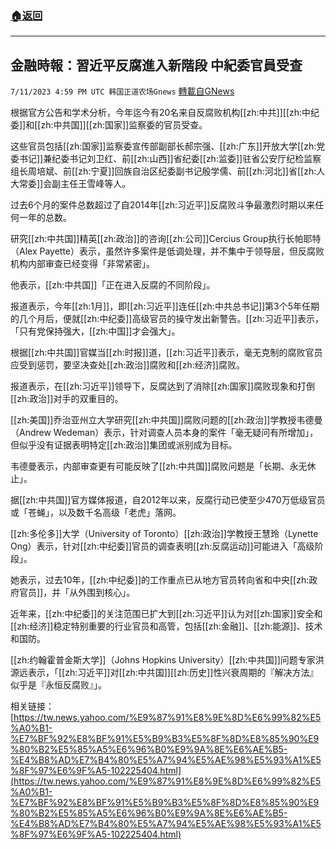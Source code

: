 ###  [:house:返回](README.md)
---


## 金融時報：習近平反腐進入新階段 中紀委官員受查
`7/11/2023 4:59 PM UTC 韩国正道农场Gnews` [轉載自GNews](https://gnews.org/articles/1452419)



  
根据官方公告和学术分析，今年迄今有20名来自反腐败机构[[zh:中共]][[zh:中纪委]]和[[zh:中共国]][[zh:国家]]监察委的官员受查。

  

这些官员包括[[zh:国家]]监察委宣传部副部长郝宗强、[[zh:广东]]开放大学[[zh:党委书记]]兼纪委书记刘卫红、前[[zh:山西]]省纪委[[zh:监委]]驻省公安厅纪检监察组长周培斌、前[[zh:宁夏]]回族自治区纪委副书记殷学儒、前[[zh:河北]]省[[zh:人大常委]]会副主任王雪峰等人。

  

过去6个月的案件总数超过了自2014年[[zh:习近平]]反腐败斗争最激烈时期以来任何一年的总数。

  

研究[[zh:中共国]]精英[[zh:政治]]的咨询[[zh:公司]]Cercius Group执行长帕耶特（Alex Payette）表示，虽然许多案件是低调处理，并不集中于领导层，但反腐败机构内部审查已经变得「非常紧密」。

  

他表示，[[zh:中共国]]「正在进入反腐的不同阶段」。

  

报道表示，今年[[zh:1月]]，即[[zh:习近平]]连任[[zh:中共总书记]]第3个5年任期的几个月后，便就[[zh:中纪委]]高级官员的操守发出新警告。[[zh:习近平]]表示，「只有党保持强大，[[zh:中国]]才会强大」。

  

根据[[zh:中共国]]官媒当[[zh:时报]]道，[[zh:习近平]]表示，毫无克制的腐败官员应受到惩罚，要坚决查处[[zh:政治]]腐败和[[zh:经济]]腐败。

  

报道表示，在[[zh:习近平]]领导下，反腐达到了消除[[zh:国家]]腐败现象和打倒[[zh:政治]]对手的双重目的。

  

[[zh:美国]]乔治亚州立大学研究[[zh:中共国]]腐败问题的[[zh:政治]]学教授韦德曼（Andrew Wedeman）表示，针对调查人员本身的案件「毫无疑问有所增加」，但似乎没有证据表明特定[[zh:政治]]集团或派别成为目标。

  

韦德曼表示，内部审查更有可能反映了[[zh:中共国]]腐败问题是「长期、永无休止」。

  

据[[zh:中共国]]官方媒体报道，自2012年以来，反腐行动已使至少470万低级官员或「苍蝇」，以及数千名高级「老虎」落网。

  

[[zh:多伦多]]大学（University of Toronto）[[zh:政治]]学教授王慧玲（Lynette Ong）表示，针对[[zh:中纪委]]官员的调查表明[[zh:反腐运动]]可能进入「高级阶段」。

  

她表示，过去10年，[[zh:中纪委]]的工作重点已从地方官员转向省和中央[[zh:政府官员]]，并「从外围到核心」。

  

近年来，[[zh:中纪委]]的关注范围已扩大到[[zh:习近平]]认为对[[zh:国家]]安全和[[zh:经济]]稳定特别重要的行业官员和高管，包括[[zh:金融]]、[[zh:能源]]、技术和国防。

  

[[zh:约翰霍普金斯大学]]（Johns Hopkins University）[[zh:中共国]]问题专家洪源远表示，「[[zh:习近平]]对[[zh:中共国]][[zh:历史]]性兴衰周期的『解决方法』似乎是『永恒反腐败』」。

  

相关链接：[https://tw.news.yahoo.com/%E9%87%91%E8%9E%8D%E6%99%82%E5%A0%B1-%E7%BF%92%E8%BF%91%E5%B9%B3%E5%8F%8D%E8%85%90%E9%80%B2%E5%85%A5%E6%96%B0%E9%9A%8E%E6%AE%B5-%E4%B8%AD%E7%B4%80%E5%A7%94%E5%AE%98%E5%93%A1%E5%8F%97%E6%9F%A5-102225404.html](https://tw.news.yahoo.com/%E9%87%91%E8%9E%8D%E6%99%82%E5%A0%B1-%E7%BF%92%E8%BF%91%E5%B9%B3%E5%8F%8D%E8%85%90%E9%80%B2%E5%85%A5%E6%96%B0%E9%9A%8E%E6%AE%B5-%E4%B8%AD%E7%B4%80%E5%A7%94%E5%AE%98%E5%93%A1%E5%8F%97%E6%9F%A5-102225404.html)
